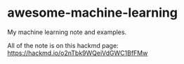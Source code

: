 # awesome-machine-learning
My machine learning note and examples.

All of the note is on this hackmd page: https://hackmd.io/o2nTbk9WQeiVdGWC1BfFMw
